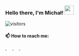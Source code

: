 ### Hello there, I'm Michał!  <img src="https://github.com/sciencepal/sciencepal/blob/master/assets/Hi.gif" width="29px">
  ![visitors](https://visitor-badge.glitch.me/badge?page_id=Sahcim.Sahcimd&left_color=green&right_color=red)

#### 📫 How to reach me:   
[<img src="https://img.icons8.com/color/48/000000/twitter.png" width="3.5%"/>](https://twitter.com/Sahcimm)
[<img src="https://img.icons8.com/color/48/000000/linkedin.png" width="3.5%"/>](https://linkedin.com/in/michał-zobniow-114431185)
<a href="mailto:zobniow.m@gmail.com"> <img src="https://img.icons8.com/fluent/48/000000/gmail.png" width="3.5%"/> </a>
